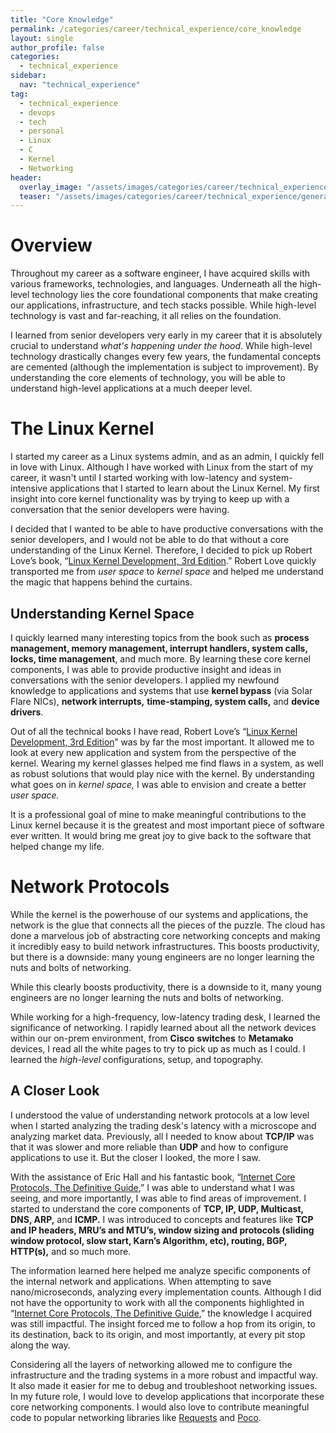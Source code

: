 ```yaml
---
title: "Core Knowledge"
permalink: /categories/career/technical_experience/core_knowledge
layout: single
author_profile: false
categories:
  - technical_experience
sidebar:
  nav: "technical_experience"
tag:
  - technical_experience
  - devops
  - tech
  - personal
  - Linux
  - C
  - Kernel
  - Networking
header:
  overlay_image: "/assets/images/categories/career/technical_experience/general/core_knowledge_1.jpg"
  teaser: "/assets/images/categories/career/technical_experience/general/core_knowledge_1.jpg"
---
```


# Overview

Throughout my career as a software engineer, I have acquired skills with various frameworks, technologies, and languages. Underneath all the high-level technology lies the core foundational components that make creating our applications, infrastructure, and tech stacks possible. While high-level technology is vast and far-reaching, it all relies on the foundation.

I learned from senior developers very early in my career that it is absolutely crucial to understand _what's happening under the hood_. While high-level technology drastically changes every few years, the fundamental concepts are cemented (although the implementation is subject to improvement). By understanding the core elements of technology, you will be able to understand high-level applications at a much deeper level.

# The Linux Kernel

I started my career as a Linux systems admin, and as an admin, I quickly fell in love with Linux. Although I have worked with Linux from the start of my career, it wasn't until I started working with low-latency and system-intensive applications that I started to learn about the Linux Kernel. My first insight into core kernel functionality was by trying to keep up with a conversation that the senior developers were having.

I decided that I wanted to be able to have productive conversations with the senior developers, and I would not be able to do that without a core understanding of the Linux Kernel. Therefore, I decided to pick up Robert Love’s book, “[Linux Kernel Development, 3rd Edition](https://www.amazon.com/Linux-Kernel-Development-Robert-Love/dp/0672329468/ref=as_li_ss_tl?ie=UTF8&tag=roblov-20 "https://www.amazon.com/Linux-Kernel-Development-Robert-Love/dp/0672329468/ref=as_li_ss_tl?ie=UTF8&tag=roblov-20").” Robert Love quickly transported me from _user space_ to _kernel space_ and helped me understand the magic that happens behind the curtains.

## Understanding Kernel Space

I quickly learned many interesting topics from the book such as **process management, memory management, interrupt handlers, system calls, locks, time management**, and much more. By learning these core kernel components, I was able to provide productive insight and ideas in conversations with the senior developers. I applied my newfound knowledge to applications and systems that use **kernel bypass** (via Solar Flare NICs), **network interrupts,** **time-stamping, system calls,** and **device drivers**.

Out of all the technical books I have read, Robert Love’s “[Linux Kernel Development, 3rd Edition](https://www.amazon.com/Linux-Kernel-Development-Robert-Love/dp/0672329468/ref=as_li_ss_tl?ie=UTF8&tag=roblov-20 "https://www.amazon.com/Linux-Kernel-Development-Robert-Love/dp/0672329468/ref=as_li_ss_tl?ie=UTF8&tag=roblov-20")” was by far the most important. It allowed me to look at every new application and system from the perspective of the kernel. Wearing my kernel glasses helped me find flaws in a system, as well as robust solutions that would play nice with the kernel. By understanding what goes on in _kernel space,_ I was able to envision and create a better _user space._

It is a professional goal of mine to make meaningful contributions to the Linux kernel because it is the greatest and most important piece of software ever written. It would bring me great joy to give back to the software that helped change my life.

# Network Protocols

While the kernel is the powerhouse of our systems and applications, the network is the glue that connects all the pieces of the puzzle. The cloud has done a marvelous job of abstracting core networking concepts and making it incredibly easy to build network infrastructures. This boosts productivity, but there is a downside: many young engineers are no longer learning the nuts and bolts of networking.

While this clearly boosts productivity, there is a downside to it, many young engineers are no longer learning the nuts and bolts of networking.

While working for a high-frequency, low-latency trading desk, I learned the significance of networking. I rapidly learned about all the network devices within our on-prem environment, from **Cisco** **switches** to **Metamako** devices, I read all the white pages to try to pick up as much as I could. I learned the _high-level_ configurations, setup, and topography.

## A Closer Look

I understood the value of understanding network protocols at a low level when I started analyzing the trading desk's latency with a microscope and analyzing market data. Previously, all I needed to know about **TCP/IP** was that it was slower and more reliable than **UDP** and how to configure applications to use it. But the closer I looked, the more I saw.

With the assistance of Eric Hall and his fantastic book, “[Internet Core Protocols, The Definitive Guide](https://www.oreilly.com/library/view/internet-core-protocols/1565925726/ "https://www.oreilly.com/library/view/internet-core-protocols/1565925726/"),” I was able to understand what I was seeing, and more importantly, I was able to find areas of improvement. I started to understand the core components of **TCP, IP, UDP, Multicast, DNS, ARP,** and **ICMP.** I was introduced to concepts and features like **TCP and IP headers, MRU’s and MTU’s, window sizing and protocols (sliding window protocol, slow start, Karn’s Algorithm, etc), routing, BGP, HTTP(s),** and so much more.

The information learned here helped me analyze specific components of the internal network and applications. When attempting to save nano/microseconds, analyzing every implementation counts. Although I did not have the opportunity to work with all the components highlighted in “[Internet Core Protocols, The Definitive Guide](https://www.oreilly.com/library/view/internet-core-protocols/1565925726/ "https://www.oreilly.com/library/view/internet-core-protocols/1565925726/"),” the knowledge I acquired was still impactful. The insight forced me to follow a hop from its origin, to its destination, back to its origin, and most importantly, at every pit stop along the way.

Considering all the layers of networking allowed me to configure the infrastructure and the trading systems in a more robust and impactful way. It also made it easier for me to debug and troubleshoot networking issues. In my future role, I would love to develop applications that incorporate these core networking components. I would also love to contribute meaningful code to popular networking libraries like [Requests](https://docs.python-requests.org/en/master/ "https://docs.python-requests.org/en/master/") and [Poco](https://pocoproject.org/ "https://pocoproject.org/").
